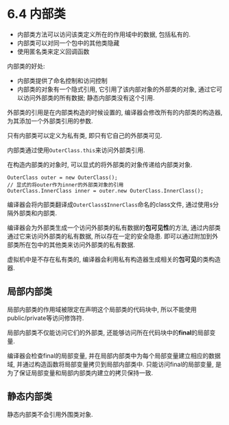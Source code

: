 # 6.4 内部类

- 内部类方法可以访问该类定义所在的作用域中的数据, 包括私有的.
- 内部类可以对同一个包中的其他类隐藏
- 使用匿名类来定义回调函数

内部类的好处:

- 内部类提供了命名控制和访问控制
- 内部类的对象有一个隐式引用, 它引用了该内部对象的外部类的对象, 
通过它可以访问外部类的所有数据; 静态内部类没有这个引用.

外部类的引用是在内部类构造的时候设置的, 
编译器会修改所有的内部类的构造器, 为其添加一个外部类引用的参数.

只有内部类可以定义为私有类, 即只有它自己的外部类可见.

内部类通过使用`OuterClass.this`来访问外部类引用.

在构造内部类的对象时, 可以显式的将外部类的对象传递给内部类对象.

```
OuterClass outer = new OuterClass();
// 显式的将outer作为inner的外部类对象的引用
OuterClass.InnerClass inner = outer.new OuterClass.InnerClass();
```

编译器会将内部类翻译成`OuterClass$InnerClass`命名的class文件, 通过使用`$`分隔外部类和内部类.

编译器会为外部类生成一个访问外部类的私有数据的**包可见性**的方法, 
通过内部类通过它来访问外部类的私有数据, 所以存在一定的安全隐患.
即可以通过附加到外部类所在包中的其他类来访问外部类的私有数据.

虚拟机中是不存在私有类的, 编译器会利用私有构造器生成相关的**包可见**的类构造器.

## 局部内部类

局部内部类的作用域被限定在声明这个局部类的代码块中, 所以不能使用public/private等访问修饰符.

局部内部类不仅能访问它们的外部类, 还能够访问所在代码块中的**final**的局部变量.

编译器会检查final的局部变量, 并在局部内部类中为每个局部变量建立相应的数据域, 
并通过构造函数将局部变量拷贝到局部内部类中.
只能访问final的局部变量, 是为了保证局部变量和局部内部类内建立的拷贝保持一致.

## 静态内部类

静态内部类不会引用外围类对象.
